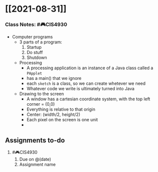 # [[2021-08-31]]
### Class Notes: #🎮CIS4930
- Computer programs
	- 3 parts of a program:
		1. Startup
		2. Do stuff
		3. Shutdown
	- Processing
		- A processing application is an instance of a Java class called a `PApplet`
		- has a main() that we ignore
		- each `sketch` is a class, so we can create whetever we need
		- Whatever code we write is ultimately turned into Java
	- Drawing to the screen
		- A window has a cartesian coordinate system, with the top left corner = (0,0)
		- Everything is relative to that origin
		- Center: (width/2, height/2)
		- Each pixel on the screen is one unit
		- 
## Assignments to-do
1. #🎮CIS4930 
	1. Due on @(date)
	2. Assignment name
